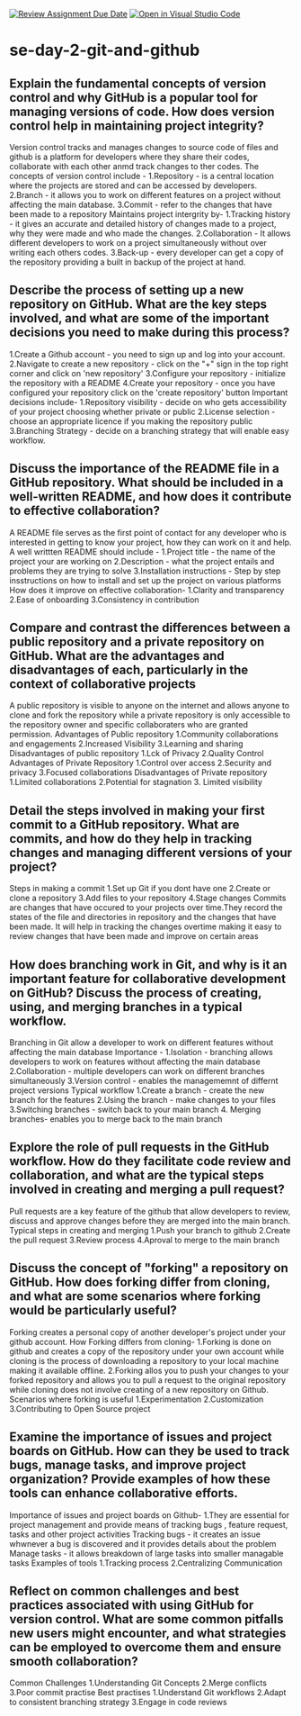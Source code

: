 [![Review Assignment Due Date](https://classroom.github.com/assets/deadline-readme-button-22041afd0340ce965d47ae6ef1cefeee28c7c493a6346c4f15d667ab976d596c.svg)](https://classroom.github.com/a/8wgCKhpZ)
[![Open in Visual Studio Code](https://classroom.github.com/assets/open-in-vscode-2e0aaae1b6195c2367325f4f02e2d04e9abb55f0b24a779b69b11b9e10269abc.svg)](https://classroom.github.com/online_ide?assignment_repo_id=15605580&assignment_repo_type=AssignmentRepo)
# se-day-2-git-and-github
## Explain the fundamental concepts of version control and why GitHub is a popular tool for managing versions of code. How does version control help in maintaining project integrity?
Version control tracks and manages changes to source code of files and github is a platform for developers where they share their codes, collaborate with each other anmd track changes to ther codes.
The concepts of version control include -
1.Repository - is a central location where the projects are stored and can be accessed by developers.
2.Branch - it allows you to work on different features on a project without affecting the main database.
3.Commit - refer to the changes that have been made to a repository
Maintains project intergrity by- 
1.Tracking history - it gives an accurate and detailed history of changes made to a project, why they were made and who made the changes.
2.Collaboration - It allows different developers to work on a project simultaneously without over writing each others codes.
3.Back-up - every developer can get a copy of the repository providing a built in backup of the project at hand. 
## Describe the process of setting up a new repository on GitHub. What are the key steps involved, and what are some of the important decisions you need to make during this process?
1.Create a Github account - you need to sign up and log into your account.
2.Navigate to create a new repository - click on the "+" sign in the top right corner and click on 'new repository'
3.Configure your repository - initialize the repository with a README
4.Create your repository - once you have configured your repository click on the 'create repository' button
Important decisions include-
1.Repository visibility - decide on who gets accessibility of your project choosing whether private or public
2.License selection - choose an appropriate licence if you making the repository public
3.Branching Strategy - decide on a branching strategy that will enable easy workflow.
## Discuss the importance of the README file in a GitHub repository. What should be included in a well-written README, and how does it contribute to effective collaboration?
A README file serves as the first point of contact for any developer who is interested in getting to know your project, how they can work on it and help.
A well writtten README should include - 
1.Project title - the name of the project your are working on
2.Description - what the project entails and problems they are trying to solve
3.Installation instructions - Step by step insstructions on how to install and set up the project on various platforms
How does it improve on effective collaboration- 
1.Clarity and transparency
2.Ease of onboarding
3.Consistency in contribution 

## Compare and contrast the differences between a public repository and a private repository on GitHub. What are the advantages and disadvantages of each, particularly in the context of collaborative projects
A public repository is visible to anyone on the internet and allows anyone to clone and fork the repository while a private repository is only accessible to the repository owner and specific collaboraters who are granted permission.
Advantages of Public repository
1.Community collaborations and engagements
2.Increased Visibility 
3.Learning and sharing
Disadvantages of public repository
1.Lck of Privacy
2.Quality Control
Advantages of Private Repository
1.Control over access
2.Security and privacy
3.Focused collaborations
Disadvantages of Private repository
1.Limited collaborations 
2.Potential for stagnation
3. Limited visibility

## Detail the steps involved in making your first commit to a GitHub repository. What are commits, and how do they help in tracking changes and managing different versions of your project?
Steps in making a commit
1.Set up Git if you dont have one
2.Create or clone a repository
3.Add files to your repository
4.Stage changes
Commits are changes that have occured to your projects over time.They record the states of the file and directories in repository and the changes that have been made. It will help in tracking the changes overtime making it easy to review changes that have been made and improve on certain areas

## How does branching work in Git, and why is it an important feature for collaborative development on GitHub? Discuss the process of creating, using, and merging branches in a typical workflow.
Branching in Git allow a developer to work on different features without affecting the main database
Importance - 
1.Isolation - branching allows developers to work on features without affecting the main database
2.Collaboration - multiple developers can work on different branches simultaneously
3.Version control - enables the managememnt of differnt project versions
Typical workflow
1.Create a branch - create the new branch for the features 
2.Using the branch -  make changes to your files
3.Switching branches - switch back to your main branch
4. Merging branches- enables you to merge back to the main branch

## Explore the role of pull requests in the GitHub workflow. How do they facilitate code review and collaboration, and what are the typical steps involved in creating and merging a pull request?
Pull requests are a key feature of the github that allow developers to review, discuss and approve changes before they are merged into the main branch.
Typical steps in creating and merging
1.Push your branch to github 
2.Create the pull request
3.Review process
4.Aproval to merge to the main branch
## Discuss the concept of "forking" a repository on GitHub. How does forking differ from cloning, and what are some scenarios where forking would be particularly useful?
Forking creates a personal copy of another developer's project under your github account.
How Forking differs from cloning- 
1.Forking is done on github and creates a copy of the repository under your own account while cloning is the process of downloading a repository  to your local machine making it available offline.
2.Forking allos you to push your changes to your forked repository and allows you to pull a request to the original repository while cloning does not involve creating of a new repository on Github.
Scenarios where forking is useful
1.Experimentation
2.Customization
3.Contributing to Open Source project
## Examine the importance of issues and project boards on GitHub. How can they be used to track bugs, manage tasks, and improve project organization? Provide examples of how these tools can enhance collaborative efforts.
Importance of issues and project boards on Github- 
1.They are essential for project management and provide means of tracking bugs , feature request, tasks and other project activities
Tracking bugs - it creates an issue whwnever a bug is discovered and it provides details about the problem
Manage tasks - it allows breakdown of large tasks into smaller managable tasks
Examples of tools
1.Tracking process
2.Centralizing Communication


## Reflect on common challenges and best practices associated with using GitHub for version control. What are some common pitfalls new users might encounter, and what strategies can be employed to overcome them and ensure smooth collaboration?
Common Challenges
1.Understanding Git Concepts
2.Merge conflicts
3.Poor commit practise
Best practises
1.Understand Git workflows
2.Adapt to consistent branching strategy
3.Engage in code reviews
